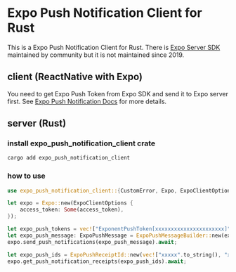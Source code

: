 # Expo Push Notification Client for Rust

This is a Expo Push Notification Client for Rust. There is [Expo Server SDK](https://github.com/expo/expo-server-sdk-rust) maintained by community but it is not maintained since 2019.

## client (ReactNative with Expo)

You need to get Expo Push Token from Expo SDK and send it to Expo server first.
See [Expo Push Notification Docs](https://docs.expo.dev/push-notifications/push-notifications-setup/) for more details.

## server (Rust)

### install expo_push_notification_client crate

```bash
cargo add expo_push_notification_client
```

### how to use

```rust
use expo_push_notification_client::{CustomError, Expo, ExpoClientOptions, ExpoPushMessage, ExpoPushMessageBuilder, ExpoPushTicket};

let expo = Expo::new(ExpoClientOptions {
    access_token: Some(access_token),
});

let expo_push_tokens = vec!["ExponentPushToken[xxxxxxxxxxxxxxxxxxxxxx]".to_string()];
let expo_push_message: ExpoPushMessage = ExpoPushMessageBuilder::new(expo_push_tokens).build()?;
expo.send_push_notifications(expo_push_message).await;

let expo_push_ids = ExpoPushReceiptId::new(vec!["xxxxx".to_string(), "xxxxx".to_string()]);
expo.get_push_notification_receipts(expo_push_ids).await;
```
